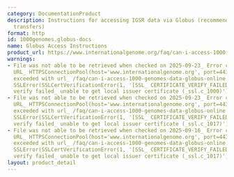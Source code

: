 ```yaml
---
category: DocumentationProduct
description: Instructions for accessing IGSR data via Globus (recommended for bulk
  transfers)
format: http
id: 1000genomes.globus-docs
name: Globus Access Instructions
product_url: https://www.internationalgenome.org/faq/can-i-access-1000-genomes-data-globus-online
warnings:
- File was not able to be retrieved when checked on 2025-09-23_ Error connecting to
  URL_ HTTPSConnectionPool(host='www.internationalgenome.org', port=443)_ Max retries
  exceeded with url_ /faq/can-i-access-1000-genomes-data-globus-online (Caused by
  SSLError(SSLCertVerificationError(1, '[SSL_ CERTIFICATE_VERIFY_FAILED] certificate
  verify failed_ unable to get local issuer certificate (_ssl.c_1000)')))
- File was not able to be retrieved when checked on 2025-09-23_ Error connecting to
  URL_ HTTPSConnectionPool(host='www.internationalgenome.org', port=443)_ Max retries
  exceeded with url_ /faq/can-i-access-1000-genomes-data-globus-online (Caused by
  SSLError(SSLCertVerificationError(1, '[SSL_ CERTIFICATE_VERIFY_FAILED] certificate
  verify failed_ unable to get local issuer certificate (_ssl.c_1017)')))
- File was not able to be retrieved when checked on 2025-09-16_ Error connecting to
  URL_ HTTPSConnectionPool(host='www.internationalgenome.org', port=443)_ Max retries
  exceeded with url_ /faq/can-i-access-1000-genomes-data-globus-online (Caused by
  SSLError(SSLCertVerificationError(1, '[SSL_ CERTIFICATE_VERIFY_FAILED] certificate
  verify failed_ unable to get local issuer certificate (_ssl.c_1017)')))
layout: product_detail
---
```

